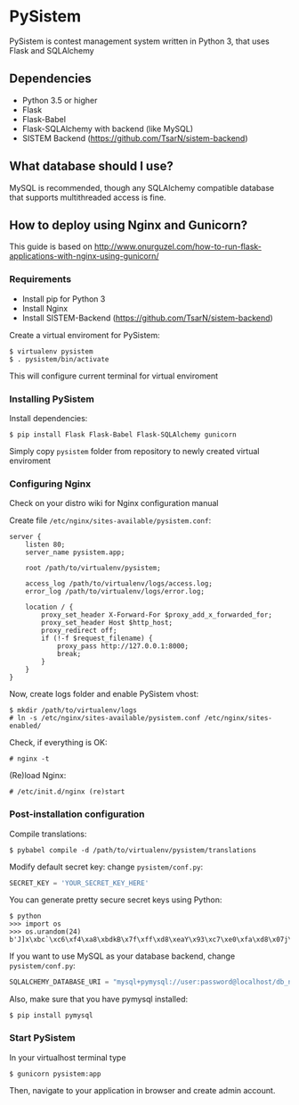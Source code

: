 # PySistem

PySistem is contest management system written in Python 3, that uses Flask and SQLAlchemy

## Dependencies
 - Python 3.5 or higher
 - Flask
 - Flask-Babel
 - Flask-SQLAlchemy with backend (like MySQL)
 - SISTEM Backend (https://github.com/TsarN/sistem-backend)

## What database should I use?

MySQL is recommended, though any SQLAlchemy compatible database that supports multithreaded access is fine.

## How to deploy using Nginx and Gunicorn?
This guide is based on http://www.onurguzel.com/how-to-run-flask-applications-with-nginx-using-gunicorn/

### Requirements
 - Install pip for Python 3
 - Install Nginx
 - Install SISTEM-Backend (https://github.com/TsarN/sistem-backend)

Create a virtual enviroment for PySistem:

    $ virtualenv pysistem
    $ . pysistem/bin/activate

This will configure current terminal for virtual enviroment

### Installing PySistem
Install dependencies:

    $ pip install Flask Flask-Babel Flask-SQLAlchemy gunicorn

Simply copy `pysistem` folder from repository to newly created virtual enviroment

### Configuring Nginx
Check on your distro wiki for Nginx configuration manual

Create file `/etc/nginx/sites-available/pysistem.conf`:

```
server {
    listen 80;
    server_name pysistem.app;
 
    root /path/to/virtualenv/pysistem;
 
    access_log /path/to/virtualenv/logs/access.log;
    error_log /path/to/virtualenv/logs/error.log;
 
    location / {
        proxy_set_header X-Forward-For $proxy_add_x_forwarded_for;
        proxy_set_header Host $http_host;
        proxy_redirect off;
        if (!-f $request_filename) {
            proxy_pass http://127.0.0.1:8000;
            break;
        }
    }
}
```

Now, create logs folder and enable PySistem vhost:

    $ mkdir /path/to/virtualenv/logs
    # ln -s /etc/nginx/sites-available/pysistem.conf /etc/nginx/sites-enabled/

Check, if everything is OK:

    # nginx -t 

(Re)load Nginx:

    # /etc/init.d/nginx (re)start

### Post-installation configuration
Compile translations:

    $ pybabel compile -d /path/to/virtualenv/pysistem/translations

Modify default secret key: change `pysistem/conf.py`:
```python
SECRET_KEY = 'YOUR_SECRET_KEY_HERE'
```

You can generate pretty secure secret keys using Python:

    $ python
    >>> import os
    >>> os.urandom(24)
    b'J]x\xbc`\xc6\xf4\xa8\xbdkB\x7f\xff\xd8\xeaY\x93\xc7\xe0\xfa\xd8\x07j\xfd'


If you want to use MySQL as your database backend, change `pysistem/conf.py`:
```python
SQLALCHEMY_DATABASE_URI = "mysql+pymysql://user:password@localhost/db_name"
```

Also, make sure that you have pymysql installed:

    $ pip install pymysql
    
### Start PySistem
In your virtualhost terminal type

    $ gunicorn pysistem:app
    
Then, navigate to your application in browser and create admin account.
